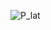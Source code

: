 ![P_lat](https://github.com/digvijaytatrari/MediPricer/assets/37079322/deb5958f-5b22-4fad-9988-e0951740063a)

